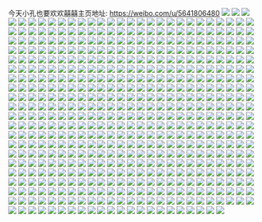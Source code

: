 今天小孔也要欢欢囍囍主页地址: https://weibo.com/u/5641806480 
![](https://wx4.sinaimg.cn/mw2000/0069OrAIly1h8wp1lqv1mj32bc334e84.jpg) 
![](https://wx4.sinaimg.cn/mw2000/0069OrAIly1h8vln6s8jij32c02c0txi.jpg) 
![](https://wx4.sinaimg.cn/mw2000/0069OrAIly1h83u3mx4rjj31ey1w0npd.jpg) 
![](https://wx4.sinaimg.cn/mw2000/0069OrAIly1h7vqialoaij32c0340b2a.jpg) 
![](https://wx4.sinaimg.cn/mw2000/0069OrAIly1h7mk11ruivj30ku0rsadb.jpg) 
![](https://wx4.sinaimg.cn/mw2000/0069OrAIly1h7mk17jt42j30ku0rsq6x.jpg) 
![](https://wx4.sinaimg.cn/mw2000/0069OrAIly1h4jjh92tmgj319c1w0hcg.jpg) 
![](https://wx4.sinaimg.cn/mw2000/0069OrAIly1h4jjhb053cj30zk0k0gvf.jpg) 
![](https://wx4.sinaimg.cn/mw2000/0069OrAIly1h4jjh9o9dfj30zk0k0ne9.jpg) 
![](https://wx4.sinaimg.cn/mw2000/0069OrAIly1h4jjhabpl5j30k00qoqe2.jpg) 
![](https://wx4.sinaimg.cn/mw2000/0069OrAIly1h4jjhbb7hgj30k00zk44x.jpg) 
![](https://wx4.sinaimg.cn/mw2000/0069OrAIly1h4jjhamcb4j30zk0k07bg.jpg) 
![](https://wx4.sinaimg.cn/mw2000/0069OrAIly1h4jjhbrcf4j30zk0k0amp.jpg) 
![](https://wx4.sinaimg.cn/mw2000/0069OrAIly1h4jjhbyvo4j30u0140dm0.jpg) 
![](https://wx4.sinaimg.cn/mw2000/0069OrAIly1h4jjhc6dzmj30u014044t.jpg) 
![](https://wx4.sinaimg.cn/mw2000/0069OrAIly1h4jjhcfsdvj30u01407d0.jpg) 
![](https://wx4.sinaimg.cn/mw2000/0069OrAIly1h4jjhcxfh8j30u0140n1a.jpg) 
![](https://wx4.sinaimg.cn/mw2000/0069OrAIly1h4jjhdaqewj30u0140ann.jpg) 
![](https://wx4.sinaimg.cn/mw2000/0069OrAIly1h4j8vzusxdj31eg1oqhdt.jpg) 
![](https://wx4.sinaimg.cn/mw2000/0069OrAIly1h4j8w1fqiaj31w01f1npe.jpg) 
![](https://wx4.sinaimg.cn/mw2000/0069OrAIly1h4j8w2vvm8j31w01f11ky.jpg) 
![](https://wx4.sinaimg.cn/mw2000/0069OrAIly1h4j8w4ja7pj31f01w04qq.jpg) 
![](https://wx4.sinaimg.cn/mw2000/0069OrAIly1h4j8w733jnj31o0280qv5.jpg) 
![](https://wx4.sinaimg.cn/mw2000/0069OrAIly1h4j8w5czc7j31w01f0qv5.jpg) 
![](https://wx4.sinaimg.cn/mw2000/0069OrAIly1h4j8wcotihj31e01ibe81.jpg) 
![](https://wx4.sinaimg.cn/mw2000/0069OrAIly1h4j8wbiw44j31e81w0u0x.jpg) 
![](https://wx4.sinaimg.cn/mw2000/0069OrAIly1h4j8we2m4tj31f01w01ky.jpg) 
![](https://wx4.sinaimg.cn/mw2000/0069OrAIly1h3wgougsvcj33402c0npd.jpg) 
![](https://wx4.sinaimg.cn/mw2000/0069OrAIly1h3wgosovb4j30i30e33zy.jpg) 
![](https://wx4.sinaimg.cn/mw2000/0069OrAIly1h3joz99f4uj30u0140tlw.jpg) 
![](https://wx4.sinaimg.cn/mw2000/0069OrAIly1h2g4xvdr0ej30ku1124in.jpg) 
![](https://wx4.sinaimg.cn/mw2000/0069OrAIly1h2g4xwmmrvj31f01vyhdt.jpg) 
![](https://wx4.sinaimg.cn/mw2000/0069OrAIly1h2g4xr4u77j31f01w0x6p.jpg) 
![](https://wx4.sinaimg.cn/mw2000/0069OrAIly1h2g4xq8de8j31w01f0e81.jpg) 
![](https://wx4.sinaimg.cn/mw2000/0069OrAIly1h2g4xvwahkj31f01vy4qp.jpg) 
![](https://wx4.sinaimg.cn/mw2000/0069OrAIly1h2g4xrsi74j31ew1w0hdt.jpg) 
![](https://wx4.sinaimg.cn/mw2000/0069OrAIly1h2g4xt6disj31ey1w01ky.jpg) 
![](https://wx4.sinaimg.cn/mw2000/0069OrAIly1h2g4xsgfw9j31o02807wh.jpg) 
![](https://wx4.sinaimg.cn/mw2000/0069OrAIly1h26ye2j2l9j32c02c0hdt.jpg) 
![](https://wx4.sinaimg.cn/mw2000/0069OrAIly1h1snmxeli4j31w01j27se.jpg) 
![](https://wx4.sinaimg.cn/mw2000/0069OrAIly1h1snmy50mmj31i81w0nbs.jpg) 
![](https://wx4.sinaimg.cn/mw2000/0069OrAIly1h1snmwn3ojj31i81w04il.jpg) 
![](https://wx4.sinaimg.cn/mw2000/0069OrAIly1h1snn0vdzyj32c0340kjm.jpg) 
![](https://wx4.sinaimg.cn/mw2000/0069OrAIly1h1snn22hbij32c02c07wi.jpg) 
![](https://wx4.sinaimg.cn/mw2000/0069OrAIly1h13nk3i9cpj30ku05n750.jpg) 
![](https://wx4.sinaimg.cn/mw2000/0069OrAIly1h0eg06wbi4j30ku0kptbg.jpg) 
![](https://wx4.sinaimg.cn/mw2000/0069OrAIly1h0eg07ihvzj31ak1itar6.jpg) 
![](https://wx4.sinaimg.cn/mw2000/0069OrAIly1h056blw2iej32c02c01kx.jpg) 
![](https://wx4.sinaimg.cn/mw2000/0069OrAIly1gzdaxst0xxj32o03k01l0.jpg) 
![](https://wx4.sinaimg.cn/mw2000/0069OrAIly1gz9nuwgl25j30u00u045k.jpg) 
![](https://wx4.sinaimg.cn/mw2000/0069OrAIly1gz9nw9gpx0j30u00u0gst.jpg) 
![](https://wx4.sinaimg.cn/mw2000/0069OrAIly1gz9nur2w06j32c02c0e81.jpg) 
![](https://wx4.sinaimg.cn/mw2000/0069OrAIly1gz0jp0fxz7j32c02c0npd.jpg) 
![](https://wx4.sinaimg.cn/mw2000/0069OrAIly1gz0jow9y51j32c02c0qv6.jpg) 
![](https://wx4.sinaimg.cn/mw2000/0069OrAIly1gz0joxc7b1j32c02c0x4h.jpg) 
![](https://wx4.sinaimg.cn/mw2000/0069OrAIly1gz0jottd0cj30lc0sgagz.jpg) 
![](https://wx4.sinaimg.cn/mw2000/0069OrAIly1gz0jp1sdkrj32c02c0e81.jpg) 
![](https://wx4.sinaimg.cn/mw2000/0069OrAIly1gz0jp3g2rqj32c02c0kjl.jpg) 
![](https://wx4.sinaimg.cn/mw2000/0069OrAIly1gz0jp5547pj32c02c0e81.jpg) 
![](https://wx4.sinaimg.cn/mw2000/0069OrAIly1gz0jp723xoj32c02c0e82.jpg) 
![](https://wx4.sinaimg.cn/mw2000/0069OrAIly1gz0jot1pwdj32c02c0x6q.jpg) 
![](https://wx4.sinaimg.cn/mw2000/0069OrAIly1gz0jp9ng8xj30lc0sgn3u.jpg) 
![](https://wx4.sinaimg.cn/mw2000/0069OrAIly1gz0jparn0ej30rs0kudlv.jpg) 
![](https://wx4.sinaimg.cn/mw2000/0069OrAIly1gz0joucrqxj30ku0rs7dl.jpg) 
![](https://wx4.sinaimg.cn/mw2000/0069OrAIly1gwzwnnu0gsj32bc334b2c.jpg) 
![](https://wx4.sinaimg.cn/mw2000/0069OrAIly1gwzwocsn7gj32bc334b2c.jpg) 
![](https://wx4.sinaimg.cn/mw2000/0069OrAIly1gwzwoib671j32bc334e84.jpg) 
![](https://wx4.sinaimg.cn/mw2000/0069OrAIly1gw67m3mrg1j32c02c04qq.jpg) 
![](https://wx4.sinaimg.cn/mw2000/0069OrAIly1gw67lx5o5sj32c02c01ky.jpg) 
![](https://wx4.sinaimg.cn/mw2000/0069OrAIly1gw67lzbj5fj32c02c0qv5.jpg) 
![](https://wx4.sinaimg.cn/mw2000/0069OrAIly1gw67m86f2cj32c02c0e82.jpg) 
![](https://wx4.sinaimg.cn/mw2000/0069OrAIly1gw67m1occnj32c02c0x6q.jpg) 
![](https://wx4.sinaimg.cn/mw2000/0069OrAIly1gw67m5fqlhj32c02c0x6p.jpg) 
![](https://wx4.sinaimg.cn/mw2000/0069OrAIly1gw67m9n9bhj32c02c07wh.jpg) 
![](https://wx4.sinaimg.cn/mw2000/0069OrAIly1gw67mbuufyj32c02c0e82.jpg) 
![](https://wx4.sinaimg.cn/mw2000/0069OrAIly1gw67mdlrtvj32c02c04qq.jpg) 
![](https://wx4.sinaimg.cn/mw2000/0069OrAIly1gtuekwd0uyj32c02c04qp.jpg) 
![](https://wx4.sinaimg.cn/mw2000/0069OrAIly1gtuekytpntj32c02c0b29.jpg) 
![](https://wx4.sinaimg.cn/mw2000/0069OrAIly1gtuekxpdf7j32c02c0b29.jpg) 
![](https://wx4.sinaimg.cn/mw2000/0069OrAIly1gtuel0xuyjj32c02c0b29.jpg) 
![](https://wx4.sinaimg.cn/mw2000/0069OrAIly1gtuekv40scj32c02c0x6p.jpg) 
![](https://wx4.sinaimg.cn/mw2000/0069OrAIly1gtuel2aqxxj32c02c01ky.jpg) 
![](https://wx4.sinaimg.cn/mw2000/0069OrAIly1gsq3nymch4j32bc334hdv.jpg) 
![](https://wx4.sinaimg.cn/mw2000/0069OrAIly1gsq3nztd39j32c0340qv6.jpg) 
![](https://wx4.sinaimg.cn/mw2000/0069OrAIly1gsq3o18lxyj32bc334x6r.jpg) 
![](https://wx4.sinaimg.cn/mw2000/0069OrAIly1gsq3nwn8dej32c02c0b2a.jpg) 
![](https://wx4.sinaimg.cn/mw2000/0069OrAIly1gsq3o5wum8j31400u0di4.jpg) 
![](https://wx4.sinaimg.cn/mw2000/0069OrAIly1gsq3o432jqj31ha13z4j1.jpg) 
![](https://wx4.sinaimg.cn/mw2000/0069OrAIly1gsq3o1vfl3j31c01s04qp.jpg) 
![](https://wx4.sinaimg.cn/mw2000/0069OrAIly1gsq3o27kiwj30xc0xc7lp.jpg) 
![](https://wx4.sinaimg.cn/mw2000/0069OrAIly1gsq3o5j4qwj32bc334e83.jpg) 
![](https://wx4.sinaimg.cn/mw2000/0069OrAIly1gsos9unjmqj32ba3404qq.jpg) 
![](https://wx4.sinaimg.cn/mw2000/0069OrAIly1gsg7gf926fj32c02c0qa5.jpg) 
![](https://wx4.sinaimg.cn/mw2000/0069OrAIly1gsg7ge38puj32c02c0qfx.jpg) 
![](https://wx4.sinaimg.cn/mw2000/0069OrAIly1gs0jykbtxhj32c0340kjm.jpg) 
![](https://wx4.sinaimg.cn/mw2000/0069OrAIly1gs0jym4rnzj33402c0npd.jpg) 
![](https://wx4.sinaimg.cn/mw2000/0069OrAIly1gs0jyhsuxzj32c02c04qp.jpg) 
![](https://wx4.sinaimg.cn/mw2000/0069OrAIly1gs0jyo9kdij33402c01fw.jpg) 
![](https://wx4.sinaimg.cn/mw2000/0069OrAIly1gra49314ooj32402411l1.jpg) 
![](https://wx4.sinaimg.cn/mw2000/0069OrAIly1gra4963y2cj32c0340npl.jpg) 
![](https://wx4.sinaimg.cn/mw2000/0069OrAIly1gra490uqxhj322o2tce89.jpg) 
![](https://wx4.sinaimg.cn/mw2000/0069OrAIly1gra497aojuj30ku112h74.jpg) 
![](https://wx4.sinaimg.cn/mw2000/0069OrAIly1gra498z68vj32c02c0kjp.jpg) 
![](https://wx4.sinaimg.cn/mw2000/0069OrAIly1gra49bbhjjj32c02c0hdw.jpg) 
![](https://wx4.sinaimg.cn/mw2000/0069OrAIly1gqmxncbo6xj31yz2tcx6p.jpg) 
![](https://wx4.sinaimg.cn/mw2000/0069OrAIly1gqmxndqhp7j322g2tc7wi.jpg) 
![](https://wx4.sinaimg.cn/mw2000/0069OrAIly1gqmxn5nj7aj32b23407wk.jpg) 
![](https://wx4.sinaimg.cn/mw2000/0069OrAIly1gqmxn0pwccj32813347wi.jpg) 
![](https://wx4.sinaimg.cn/mw2000/0069OrAIly1gqmxnabyhgj31hc0u0e32.jpg) 
![](https://wx4.sinaimg.cn/mw2000/0069OrAIly1gqmxn2ic3mj32ai3401l0.jpg) 
![](https://wx4.sinaimg.cn/mw2000/0069OrAIly1gqmxn9a13wj32c03401l2.jpg) 
![](https://wx4.sinaimg.cn/mw2000/0069OrAIly1gqmxnamlocj30ku0rstdg.jpg) 
![](https://wx4.sinaimg.cn/mw2000/0069OrAIly1gqmxne9911j30ku0rsahz.jpg) 
![](https://wx4.sinaimg.cn/mw2000/0069OrAIly1gqmxmyrp5ej32c02c07wi.jpg) 
![](https://wx4.sinaimg.cn/mw2000/0069OrAIly1gqmxnemtlkj32c02c04fb.jpg) 
![](https://wx4.sinaimg.cn/mw2000/0069OrAIly1gqmxnfzvsnj32c02c04qp.jpg) 
![](https://wx4.sinaimg.cn/mw2000/0069OrAIly1gqmxni26bej33402c07wh.jpg) 
![](https://wx4.sinaimg.cn/mw2000/0069OrAIly1gqmxnkzxxaj32c02c07wh.jpg) 
![](https://wx4.sinaimg.cn/mw2000/0069OrAIly1gqmxno5uxlj32c02c0e83.jpg) 
![](https://wx4.sinaimg.cn/mw2000/0069OrAIly1gqmxnq3bv6j32c0340kjn.jpg) 
![](https://wx4.sinaimg.cn/mw2000/0069OrAIly1gqmxnsrmrwj32c03401l4.jpg) 
![](https://wx4.sinaimg.cn/mw2000/0069OrAIly1gqmxnugfofj32c02c07wj.jpg) 
![](https://wx4.sinaimg.cn/mw2000/0069OrAIly1gpp556ujymj30u0140tdk.jpg) 
![](https://wx4.sinaimg.cn/mw2000/0069OrAIly1gpp556i2xaj30u01400w7.jpg) 
![](https://wx4.sinaimg.cn/mw2000/0069OrAIly1gp8voc6crkj30k00ixq67.jpg) 
![](https://wx4.sinaimg.cn/mw2000/0069OrAIly1goqqs0abu0j32c02c07ws.jpg) 
![](https://wx4.sinaimg.cn/mw2000/0069OrAIly1goqqsi5t2dj32c02c0he4.jpg) 
![](https://wx4.sinaimg.cn/mw2000/0069OrAIly1goqqsw633dj32c02c0b2k.jpg) 
![](https://wx4.sinaimg.cn/mw2000/0069OrAIly1go2ynsn8awj30u0140aex.jpg) 
![](https://wx4.sinaimg.cn/mw2000/0069OrAIly1go2ynted6dj30u00u0ju7.jpg) 
![](https://wx4.sinaimg.cn/mw2000/0069OrAIly1go2ynuavjij30u00u0q6b.jpg) 
![](https://wx4.sinaimg.cn/mw2000/0069OrAIly1gnkf6q792mj32c0340kjn.jpg) 
![](https://wx4.sinaimg.cn/mw2000/0069OrAIly1gnkf6sl4tsj32c0340kjn.jpg) 
![](https://wx4.sinaimg.cn/mw2000/0069OrAIly1gnkf73ma89j32c0340npf.jpg) 
![](https://wx4.sinaimg.cn/mw2000/0069OrAIly1gnkf6u6pfoj32c0340hdu.jpg) 
![](https://wx4.sinaimg.cn/mw2000/0069OrAIly1gnkf6vmscbj33342bc1ky.jpg) 
![](https://wx4.sinaimg.cn/mw2000/0069OrAIly1gnkf6x88tcj32c0340e82.jpg) 
![](https://wx4.sinaimg.cn/mw2000/0069OrAIly1gnkf6yxuo4j32482tqe81.jpg) 
![](https://wx4.sinaimg.cn/mw2000/0069OrAIly1gnkf70x65dj32c0340u0x.jpg) 
![](https://wx4.sinaimg.cn/mw2000/0069OrAIly1gnkf6zqo3uj31mc25w1do.jpg) 
![](https://wx4.sinaimg.cn/mw2000/0069OrAIly1gnfdei0ukuj30hz0a4756.jpg) 
![](https://wx4.sinaimg.cn/mw2000/0069OrAIly1gn9kna2tvrj32c0340he2.jpg) 
![](https://wx4.sinaimg.cn/mw2000/0069OrAIly1gn9kn6l8xij32c0340he2.jpg) 
![](https://wx4.sinaimg.cn/mw2000/0069OrAIly1gn9knef52wj32c02c0x71.jpg) 
![](https://wx4.sinaimg.cn/mw2000/0069OrAIly1gmhrlo4gckj32c02c0q88.jpg) 
![](https://wx4.sinaimg.cn/mw2000/0069OrAIly1gllghelxh7j30ku0gr791.jpg) 
![](https://wx4.sinaimg.cn/mw2000/0069OrAIly1gl6day2ptaj30kr061jss.jpg) 
![](https://wx4.sinaimg.cn/mw2000/0069OrAIly1gl0juka2m5j32c02c0u0x.jpg) 
![](https://wx4.sinaimg.cn/mw2000/0069OrAIly1gl0jun69j2j32c02c04qq.jpg) 
![](https://wx4.sinaimg.cn/mw2000/0069OrAIly1gl0jura9ttj32c03401l0.jpg) 
![](https://wx4.sinaimg.cn/mw2000/0069OrAIly1gl0juwy5l6j32c02c04qq.jpg) 
![](https://wx4.sinaimg.cn/mw2000/0069OrAIly1gl0juu5862j32c02c0hdu.jpg) 
![](https://wx4.sinaimg.cn/mw2000/0069OrAIly1gl0juyslk2j32482tqhdt.jpg) 
![](https://wx4.sinaimg.cn/mw2000/0069OrAIly1gl0jv06rosj32c02c04nh.jpg) 
![](https://wx4.sinaimg.cn/mw2000/0069OrAIly1gl0jv2ovl9j33402c0e81.jpg) 
![](https://wx4.sinaimg.cn/mw2000/0069OrAIly1gl0jv68xeyj33402c0kjl.jpg) 
![](https://wx4.sinaimg.cn/mw2000/0069OrAIly1gkq6t9i9yaj32ak23u4qp.jpg) 
![](https://wx4.sinaimg.cn/mw2000/0069OrAIly1gkq6tald5zj33402c0gzk.jpg) 
![](https://wx4.sinaimg.cn/mw2000/0069OrAIly1gkq6t8nefjj32tq248hdt.jpg) 
![](https://wx4.sinaimg.cn/mw2000/0069OrAIly1gkq6tcc19cj33402c07fr.jpg) 
![](https://wx4.sinaimg.cn/mw2000/0069OrAIly1gkq6tdj7yyj33402c0k6d.jpg) 
![](https://wx4.sinaimg.cn/mw2000/0069OrAIly1gkq6tezce3j33402c0h0f.jpg) 
![](https://wx4.sinaimg.cn/mw2000/0069OrAIly1gkp0hnirb8j32c02c01kx.jpg) 
![](https://wx4.sinaimg.cn/mw2000/0069OrAIly1gk889919e8j32c0340nnv.jpg) 
![](https://wx4.sinaimg.cn/mw2000/0069OrAIly1gk889831waj30ku112dpd.jpg) 
![](https://wx4.sinaimg.cn/mw2000/0069OrAIly1gk889aa5l1j32c02c0u0x.jpg) 
![](https://wx4.sinaimg.cn/mw2000/0069OrAIly1gk889ceovvj32c0340u0y.jpg) 
![](https://wx4.sinaimg.cn/mw2000/0069OrAIly1gk889dah1rj32c0340kjl.jpg) 
![](https://wx4.sinaimg.cn/mw2000/0069OrAIly1gk889ejd06j33402c0b2b.jpg) 
![](https://wx4.sinaimg.cn/mw2000/0069OrAIly1gk889hav10j33402c0b2b.jpg) 
![](https://wx4.sinaimg.cn/mw2000/0069OrAIly1gk889kgxiyj33402c0qv6.jpg) 
![](https://wx4.sinaimg.cn/mw2000/0069OrAIly1gk889mwipij32c0340b2c.jpg) 
![](https://wx4.sinaimg.cn/mw2000/0069OrAIly1gjmox0nyqyj32c03401ky.jpg) 
![](https://wx4.sinaimg.cn/mw2000/0069OrAIly1gjmox28nv9j33402c07wi.jpg) 
![](https://wx4.sinaimg.cn/mw2000/0069OrAIly1gjmox3n0gtj32c03404qq.jpg) 
![](https://wx4.sinaimg.cn/mw2000/0069OrAIly1gji4464tcsj30u00u0hdt.jpg) 
![](https://wx4.sinaimg.cn/mw2000/0069OrAIly1gj3xzqgba7j32c02c0kjl.jpg) 
![](https://wx4.sinaimg.cn/mw2000/0069OrAIly1giwefz3qftj31400u0gsu.jpg) 
![](https://wx4.sinaimg.cn/mw2000/0069OrAIly1gidwr4j6hdj30u0140n4a.jpg) 
![](https://wx4.sinaimg.cn/mw2000/0069OrAIly1gidwr474t9j30u0140jyc.jpg) 
![](https://wx4.sinaimg.cn/mw2000/0069OrAIly1gidwlyrbcfj30u0140aig.jpg) 
![](https://wx4.sinaimg.cn/mw2000/0069OrAIly1gidwr4t4erj31400u0tg9.jpg) 
![](https://wx4.sinaimg.cn/mw2000/0069OrAIly1gib4qb5qclj30u0140qbn.jpg) 
![](https://wx4.sinaimg.cn/mw2000/0069OrAIly1gib4qbkcacj30u0140dot.jpg) 
![](https://wx4.sinaimg.cn/mw2000/0069OrAIly1gib4qargxkj30u0140tir.jpg) 
![](https://wx4.sinaimg.cn/mw2000/0069OrAIly1ghwgchjybdj30ku0kujwi.jpg) 
![](https://wx4.sinaimg.cn/mw2000/0069OrAIly1ghjtcv3wmnj30ku0kuk77.jpg) 
![](https://wx4.sinaimg.cn/mw2000/0069OrAIly1ghjtcuizy8j32c02c07wi.jpg) 
![](https://wx4.sinaimg.cn/mw2000/0069OrAIly1ghjtcvbcnzj30ku0kuqa7.jpg) 
![](https://wx4.sinaimg.cn/mw2000/0069OrAIly1ghjtcvia7gj30ku0ku0z0.jpg) 
![](https://wx4.sinaimg.cn/mw2000/0069OrAIly1ghjtd0u3skj32c03401kx.jpg) 
![](https://wx4.sinaimg.cn/mw2000/0069OrAIly1ghjtcxgdgxj31kw1kw7wi.jpg) 
![](https://wx4.sinaimg.cn/mw2000/0069OrAIly1ghjtcy890ij30ku0kuq9y.jpg) 
![](https://wx4.sinaimg.cn/mw2000/0069OrAIly1ghjtczh0b0j30ku0kudl5.jpg) 
![](https://wx4.sinaimg.cn/mw2000/0069OrAIly1ghjtcywp57j32c02c0b2a.jpg) 
![](https://wx4.sinaimg.cn/mw2000/0069OrAIly1ghf6224veqj30ku0j1mz4.jpg) 
![](https://wx4.sinaimg.cn/mw2000/0069OrAIly1ggvksx7ryuj32c02c07wh.jpg) 
![](https://wx4.sinaimg.cn/mw2000/0069OrAIly1ggvkswaf7ij32c02c0npd.jpg) 
![](https://wx4.sinaimg.cn/mw2000/0069OrAIly1ggvksza1k9j32c02c0x6p.jpg) 
![](https://wx4.sinaimg.cn/mw2000/0069OrAIly1ggbv6ew335j32m72c0e81.jpg) 
![](https://wx4.sinaimg.cn/mw2000/0069OrAIly1ggbv6frxumj32c01ci15l.jpg) 
![](https://wx4.sinaimg.cn/mw2000/0069OrAIly1ggal5rt4fzj30u00u0q50.jpg) 
![](https://wx4.sinaimg.cn/mw2000/0069OrAIly1ggal5sup8bj30u00u0dk4.jpg) 
![](https://wx4.sinaimg.cn/mw2000/0069OrAIly1ggal5sc6rfj30u00u0jum.jpg) 
![](https://wx4.sinaimg.cn/mw2000/0069OrAIly1ggal5w1bh5j32c02c0h1b.jpg) 
![](https://wx4.sinaimg.cn/mw2000/0069OrAIly1ggal5y9kvmj32c02c0q77.jpg) 
![](https://wx4.sinaimg.cn/mw2000/0069OrAIly1ggal5tjtozj32c02c0ahr.jpg) 
![](https://wx4.sinaimg.cn/mw2000/0069OrAIly1gg821tee6kj32c02c0ne1.jpg) 
![](https://wx4.sinaimg.cn/mw2000/0069OrAIly1gg821nupaej32c02c04qp.jpg) 
![](https://wx4.sinaimg.cn/mw2000/0069OrAIly1gg821uchsoj32c02c0q6h.jpg) 
![](https://wx4.sinaimg.cn/mw2000/0069OrAIly1gg6g8g9kjoj31gi1i8h2v.jpg) 
![](https://wx4.sinaimg.cn/mw2000/0069OrAIly1gg6g8h3zunj30ku1f4an6.jpg) 
![](https://wx4.sinaimg.cn/mw2000/0069OrAIly1gg6g8hyxcwj31gy1j2dvh.jpg) 
![](https://wx4.sinaimg.cn/mw2000/0069OrAIly1gg6g8ings9j31gk13qk2t.jpg) 
![](https://wx4.sinaimg.cn/mw2000/0069OrAIly1gg6g8jl1gkj31g41rgh6e.jpg) 
![](https://wx4.sinaimg.cn/mw2000/0069OrAIly1gg6g8k821qj30ku1bz7im.jpg) 
![](https://wx4.sinaimg.cn/mw2000/0069OrAIly1gg6g8fikrdj30ku19tqed.jpg) 
![](https://wx4.sinaimg.cn/mw2000/0069OrAIly1gg6g8kp6hij30ku18j48x.jpg) 
![](https://wx4.sinaimg.cn/mw2000/0069OrAIly1gg6g8lbcisj30ku1qbndw.jpg) 
![](https://wx4.sinaimg.cn/mw2000/0069OrAIly1gg6g8mdagxj31gt1mbb0t.jpg) 
![](https://wx4.sinaimg.cn/mw2000/0069OrAIly1gg6g8my30dj30ku1eawpb.jpg) 
![](https://wx4.sinaimg.cn/mw2000/0069OrAIly1gg6g8nuanbj30ku37mqrj.jpg) 
![](https://wx4.sinaimg.cn/mw2000/0069OrAIly1gg6g8oby5zj31fy17odnn.jpg) 
![](https://wx4.sinaimg.cn/mw2000/0069OrAIly1gg6g8ost3uj30ku1y3dog.jpg) 
![](https://wx4.sinaimg.cn/mw2000/0069OrAIly1gg6g8q46acj30ku3vre81.jpg) 
![](https://wx4.sinaimg.cn/mw2000/0069OrAIly1gg4smouvi4j32c02c079j.jpg) 
![](https://wx4.sinaimg.cn/mw2000/0069OrAIly1gg4snaegunj32c02c01k6.jpg) 
![](https://wx4.sinaimg.cn/mw2000/0069OrAIly1gg4smo2e93j32c0340axa.jpg) 
![](https://wx4.sinaimg.cn/mw2000/0069OrAIly1gg4sncgao3j32c03404qp.jpg) 
![](https://wx4.sinaimg.cn/mw2000/0069OrAIly1geeccupv1bj32c02c0kjm.jpg) 
![](https://wx4.sinaimg.cn/mw2000/0069OrAIly1geecjkg36gj32c02c07wk.jpg) 
![](https://wx4.sinaimg.cn/mw2000/0069OrAIly1geedu4gsc9j32c02c0kjp.jpg) 
![](https://wx4.sinaimg.cn/mw2000/0069OrAIly1geedu6b9gxj32c02c07wi.jpg) 
![](https://wx4.sinaimg.cn/mw2000/0069OrAIly1geeduauy2uj32c02c01kz.jpg) 
![](https://wx4.sinaimg.cn/mw2000/0069OrAIly1geeduezsosj32c02c01ky.jpg) 
![](https://wx4.sinaimg.cn/mw2000/0069OrAIly1geeduikggij32c02c0b29.jpg) 
![](https://wx4.sinaimg.cn/mw2000/0069OrAIly1geedum540wj32c02c0u0x.jpg) 
![](https://wx4.sinaimg.cn/mw2000/0069OrAIly1geeduqoopxj32c02c0hdu.jpg) 
![](https://wx4.sinaimg.cn/mw2000/0069OrAIly1geeduuqorqj32c02c0hdt.jpg) 
![](https://wx4.sinaimg.cn/mw2000/0069OrAIly1geecjdr7pij32c02c0kjm.jpg) 
![](https://wx4.sinaimg.cn/mw2000/0069OrAIly1geedv0ju15j32c02c0e81.jpg) 
![](https://wx4.sinaimg.cn/mw2000/0069OrAIly1geedv3005uj32c02c0b29.jpg) 
![](https://wx4.sinaimg.cn/mw2000/0069OrAIly1geedtyp4ybj32c02c0b2c.jpg) 
![](https://wx4.sinaimg.cn/mw2000/0069OrAIly1geedv4kdaaj32c02c0ayn.jpg) 
![](https://wx4.sinaimg.cn/mw2000/0069OrAIly1geedyhisjej32c01iwnpd.jpg) 
![](https://wx4.sinaimg.cn/mw2000/0069OrAIly1geedv8sxrtj32o02o0u0y.jpg) 
![](https://wx4.sinaimg.cn/mw2000/0069OrAIly1geedv9olotj30ku0g1n6d.jpg) 
![](https://wx4.sinaimg.cn/mw2000/0069OrAIly1gcmyuf4nyij32c02c0hdt.jpg) 
![](https://wx4.sinaimg.cn/mw2000/0069OrAIly1gcmyucyti3j30ku0gw0um.jpg) 
![](https://wx4.sinaimg.cn/mw2000/0069OrAIly1gcmyui0hzpj32c02c0kjl.jpg) 
![](https://wx4.sinaimg.cn/mw2000/0069OrAIly1gcmyulei0wj32c02c07wh.jpg) 
![](https://wx4.sinaimg.cn/mw2000/0069OrAIly1gcmyuc2pifj32c02c07wh.jpg) 
![](https://wx4.sinaimg.cn/mw2000/0069OrAIly1gcmyummqgaj31hc0u0dxc.jpg) 
![](https://wx4.sinaimg.cn/mw2000/0069OrAIly1gbynssiqiij30ku0kutfi.jpg) 
![](https://wx4.sinaimg.cn/mw2000/0069OrAIly1gbynstfyclj30ku0kugrh.jpg) 
![](https://wx4.sinaimg.cn/mw2000/0069OrAIly1gbynsuisi3j30ku0kuwkv.jpg) 
![](https://wx4.sinaimg.cn/mw2000/0069OrAIly1gbynsvda5tj30ku0kuwjq.jpg) 
![](https://wx4.sinaimg.cn/mw2000/0069OrAIly1gbynsrgdlrj30ku0j80uz.jpg) 
![](https://wx4.sinaimg.cn/mw2000/0069OrAIly1gbynswtbt8j30ku0kugqz.jpg) 
![](https://wx4.sinaimg.cn/mw2000/0069OrAIly1gbynt46af1j31o01o0hdt.jpg) 
![](https://wx4.sinaimg.cn/mw2000/0069OrAIly1gbynsyn1fnj30ku0kun3s.jpg) 
![](https://wx4.sinaimg.cn/mw2000/0069OrAIly1gbynt5n2tkj30st0st0w6.jpg) 
![](https://wx4.sinaimg.cn/mw2000/0069OrAIly1gbrp206qpkj30qo0qo77t.jpg) 
![](https://wx4.sinaimg.cn/mw2000/0069OrAIly1gbrp27pm2lj31400u0n4o.jpg) 
![](https://wx4.sinaimg.cn/mw2000/0069OrAIly1gbrp213yvqj30qo0qoq61.jpg) 
![](https://wx4.sinaimg.cn/mw2000/0069OrAIly1gbrp21qyv8j30e80f040a.jpg) 
![](https://wx4.sinaimg.cn/mw2000/0069OrAIly1gbigyc3c49j30u00u0juq.jpg) 
![](https://wx4.sinaimg.cn/mw2000/0069OrAIly1gbigvrxor0j30ku0kun03.jpg) 
![](https://wx4.sinaimg.cn/mw2000/0069OrAIly1gbigujpcpqj30u00u0q8x.jpg) 
![](https://wx4.sinaimg.cn/mw2000/0069OrAIly1gbigukmifuj30u01407cv.jpg) 
![](https://wx4.sinaimg.cn/mw2000/0069OrAIly1gbigul789uj30u00u0djv.jpg) 
![](https://wx4.sinaimg.cn/mw2000/0069OrAIly1gbigvsbf52j30ku0kuacy.jpg) 
![](https://wx4.sinaimg.cn/mw2000/0069OrAIly1ga4rix51w4j31400u0jvk.jpg) 
![](https://wx4.sinaimg.cn/mw2000/0069OrAIly1ga4riwrw60j30u00u0acx.jpg) 
![](https://wx4.sinaimg.cn/mw2000/0069OrAIly1ga4rixgx2aj31400u0n2f.jpg) 
![](https://wx4.sinaimg.cn/mw2000/0069OrAIly1ga4rixqa1xj30u0140tm4.jpg) 
![](https://wx4.sinaimg.cn/mw2000/0069OrAIly1g9agivkv9cj31400u0gsg.jpg) 
![](https://wx4.sinaimg.cn/mw2000/0069OrAIly1g9agj9t170j31400u077s.jpg) 
![](https://wx4.sinaimg.cn/mw2000/0069OrAIly1g9agiwccyuj30u00u045q.jpg) 
![](https://wx4.sinaimg.cn/mw2000/0069OrAIly1g9agkv1iacj30u00u0tbm.jpg) 
![](https://wx4.sinaimg.cn/mw2000/0069OrAIly1g8tdgl0inrj30ku0kugpp.jpg) 
![](https://wx4.sinaimg.cn/mw2000/0069OrAIly1g8tdglc5pij30u00u0jzn.jpg) 
![](https://wx4.sinaimg.cn/mw2000/0069OrAIly1g8tdglm8ecj30ku0kudkl.jpg) 
![](https://wx4.sinaimg.cn/mw2000/0069OrAIly1g8tdglxvo9j30ku0kugql.jpg) 
![](https://wx4.sinaimg.cn/mw2000/0069OrAIly1g8tdgkqxkkj30ku0kuad2.jpg) 
![](https://wx4.sinaimg.cn/mw2000/0069OrAIly1g8tdgm4sxtj30ku0kugob.jpg) 
![](https://wx4.sinaimg.cn/mw2000/0069OrAIly1g8tdgmeesuj30ku0kuq80.jpg) 
![](https://wx4.sinaimg.cn/mw2000/0069OrAIly1g8tdgmnxgnj30ku0ku0w2.jpg) 
![](https://wx4.sinaimg.cn/mw2000/0069OrAIly1g8tdgmwonhj30j80ezjt2.jpg) 
![](https://wx4.sinaimg.cn/mw2000/0069OrAIly1g8s7cmfpn3j31400u0dgq.jpg) 
![](https://wx4.sinaimg.cn/mw2000/0069OrAIly1g8htf619hnj31400u0tb8.jpg) 
![](https://wx4.sinaimg.cn/mw2000/0069OrAIly1g8htf7zbkbj30sv0va78a.jpg) 
![](https://wx4.sinaimg.cn/mw2000/0069OrAIly1g8htf6j05bj30q50tp0wg.jpg) 
![](https://wx4.sinaimg.cn/mw2000/0069OrAIly1g8htf6vji8j30u00u0k0c.jpg) 
![](https://wx4.sinaimg.cn/mw2000/0069OrAIly1g8htf5mxzdj30u00u0djj.jpg) 
![](https://wx4.sinaimg.cn/mw2000/0069OrAIly1g8htf7qm4vj30ku0ku419.jpg) 
![](https://wx4.sinaimg.cn/mw2000/0069OrAIly1g8htf788fvj30u00u0mzi.jpg) 
![](https://wx4.sinaimg.cn/mw2000/0069OrAIly1g8htf7hacqj30u00u00zt.jpg) 
![](https://wx4.sinaimg.cn/mw2000/0069OrAIly1g8hthcqcyfj30wc0u0jxj.jpg) 
![](https://wx4.sinaimg.cn/mw2000/0069OrAIly1g851u12l82j30p70jywl1.jpg) 
![](https://wx4.sinaimg.cn/mw2000/0069OrAIly1g851u1b4sdj30dw0dwt9g.jpg) 
![](https://wx4.sinaimg.cn/mw2000/0069OrAIly1g851u0nttuj30zk0k0n3e.jpg) 
![](https://wx4.sinaimg.cn/mw2000/0069OrAIly1g7k6h3n1fej30u01hctkw.jpg) 
![](https://wx4.sinaimg.cn/mw2000/0069OrAIly1g7k6i5ht7qj30kp0qxtbt.jpg) 
![](https://wx4.sinaimg.cn/mw2000/0069OrAIly1g7k6ipxufdj30u01hck3v.jpg) 
![](https://wx4.sinaimg.cn/mw2000/0069OrAIly1g7d9rl56z7j30ku0kutad.jpg) 
![](https://wx4.sinaimg.cn/mw2000/0069OrAIly1g7d9rnsmjtj30u00u07ch.jpg) 
![](https://wx4.sinaimg.cn/mw2000/0069OrAIly1g7d9rols4lj30ku0kugnz.jpg) 
![](https://wx4.sinaimg.cn/mw2000/0069OrAIly1g7d9slcrpzj31400u0wmo.jpg) 
![](https://wx4.sinaimg.cn/mw2000/0069OrAIly1g7d9rq15ouj30u00u0ah1.jpg) 
![](https://wx4.sinaimg.cn/mw2000/0069OrAIly1g7d9sq9a8ij31400u0n43.jpg) 
![](https://wx4.sinaimg.cn/mw2000/0069OrAIly1g7d9so1xrvj31400u048w.jpg) 
![](https://wx4.sinaimg.cn/mw2000/0069OrAIly1g7d9rquvvzj30ge0ovmzz.jpg) 
![](https://wx4.sinaimg.cn/mw2000/0069OrAIly1g7d9su8h2qj31400u0alj.jpg) 
![](https://wx4.sinaimg.cn/mw2000/0069OrAIly1g6lfnwcpkij30ku23fk7d.jpg) 
![](https://wx4.sinaimg.cn/mw2000/0069OrAIly1g6lfnvdw3hj30ku265wos.jpg) 
![](https://wx4.sinaimg.cn/mw2000/0069OrAIly1g6lfnx28s3j30ku2bck9x.jpg) 
![](https://wx4.sinaimg.cn/mw2000/0069OrAIly1g6lfnxpyh3j30ku26515n.jpg) 
![](https://wx4.sinaimg.cn/mw2000/0069OrAIly1g3lx3hju1vj30sd16j45f.jpg) 
![](https://wx4.sinaimg.cn/mw2000/0069OrAIly1g3h5b83y2oj31z41hcb2a.jpg) 
![](https://wx4.sinaimg.cn/mw2000/0069OrAIly1g3h5bctfwzj31hc140k77.jpg) 
![](https://wx4.sinaimg.cn/mw2000/0069OrAIly1g3h5colsmbj31hc1hcb29.jpg) 
![](https://wx4.sinaimg.cn/mw2000/0069OrAIly1g3h5b40gitj31hc1hc1kx.jpg) 
![](https://wx4.sinaimg.cn/mw2000/0069OrAIly1g3h5azt15ej30ku1dix1h.jpg) 
![](https://wx4.sinaimg.cn/mw2000/0069OrAIly1g3h5bapxnkj31hc1hc1kx.jpg) 
![](https://wx4.sinaimg.cn/mw2000/0069OrAIly1g3h5bbgdgrj31hc14079p.jpg) 
![](https://wx4.sinaimg.cn/mw2000/0069OrAIly1g3h5axnuzrj32c02c04qp.jpg) 
![](https://wx4.sinaimg.cn/mw2000/0069OrAIly1g3h5b1v9wmj32c02c0b29.jpg) 
![](https://wx4.sinaimg.cn/mw2000/0069OrAIly1g2cvfcjeh3j32c02c07sc.jpg) 
![](https://wx4.sinaimg.cn/mw2000/0069OrAIly1g2cvfi5n77j32c03401kz.jpg) 
![](https://wx4.sinaimg.cn/mw2000/0069OrAIly1g2cvfn2fruj33402c0hdu.jpg) 
![](https://wx4.sinaimg.cn/mw2000/0069OrAIly1g2cvf2wrorj30u01hcnft.jpg) 
![](https://wx4.sinaimg.cn/mw2000/0069OrAIly1g2cvgovtm9j30u00u0qkz.jpg) 
![](https://wx4.sinaimg.cn/mw2000/0069OrAIly1g2cvfsx6fxj31hc1hcx6q.jpg) 
![](https://wx4.sinaimg.cn/mw2000/0069OrAIly1g2cvfw3cg1j32c02c0kjl.jpg) 
![](https://wx4.sinaimg.cn/mw2000/0069OrAIly1g2cvhujsiwj3140140kjl.jpg) 
![](https://wx4.sinaimg.cn/mw2000/0069OrAIly1g2cvg11r8aj30ku3nz4qr.jpg) 
![](https://wx4.sinaimg.cn/mw2000/0069OrAIly1g1s3pas8bfj30u014045h.jpg) 
![](https://wx4.sinaimg.cn/mw2000/0069OrAIly1g1s3p9tl6dj30u00u040x.jpg) 
![](https://wx4.sinaimg.cn/mw2000/0069OrAIly1g1s3p97ob6j30u0140ahi.jpg) 
![](https://wx4.sinaimg.cn/mw2000/0069OrAIly1g1k102vsgbj31hc1hc1ky.jpg) 
![](https://wx4.sinaimg.cn/mw2000/0069OrAIly1g1k103hzrxj311211214l.jpg) 
![](https://wx4.sinaimg.cn/mw2000/0069OrAIly1g1k1071qafj31hc1hcb2a.jpg) 
![](https://wx4.sinaimg.cn/mw2000/0069OrAIly1g1k10463i5j3112112ag9.jpg) 
![](https://wx4.sinaimg.cn/mw2000/0069OrAIly1g1k104w0dfj311211248i.jpg) 
![](https://wx4.sinaimg.cn/mw2000/0069OrAIly1g1k105y8irj31hc1hc4qq.jpg) 
![](https://wx4.sinaimg.cn/mw2000/0069OrAIly1g1k129lekwj31hc1hckjl.jpg) 
![](https://wx4.sinaimg.cn/mw2000/0069OrAIly1g1k104m7qnj3112112tfu.jpg) 
![](https://wx4.sinaimg.cn/mw2000/0069OrAIly1g1k104dk95j3112112n4v.jpg) 
![](https://wx4.sinaimg.cn/mw2000/0069OrAIly1g1bykfbn2hj30u00u0gsu.jpg) 
![](https://wx4.sinaimg.cn/mw2000/0069OrAIly1g1bykhxyqxj30u00u0wmf.jpg) 
![](https://wx4.sinaimg.cn/mw2000/0069OrAIly1g1bykk2gxfj30u00u07d3.jpg) 
![](https://wx4.sinaimg.cn/mw2000/0069OrAIly1g1bym7tybxj30qo0qojyt.jpg) 
![](https://wx4.sinaimg.cn/mw2000/0069OrAIly1g0wuf77eq7j30u00u0q9j.jpg) 
![](https://wx4.sinaimg.cn/mw2000/0069OrAIly1g0wuf5l7h1j304w04ga9y.jpg) 
![](https://wx4.sinaimg.cn/mw2000/0069OrAIly1g0mgaofy3yj30u00u046e.jpg) 
![](https://wx4.sinaimg.cn/mw2000/0069OrAIly1g0mgans2hcj30u00u0jzb.jpg) 
![](https://wx4.sinaimg.cn/mw2000/0069OrAIly1g0mgamwr2mj30u00u0jzv.jpg) 
![](https://wx4.sinaimg.cn/mw2000/0069OrAIly1g0mgamceakj30u00u0thu.jpg) 
![](https://wx4.sinaimg.cn/mw2000/0069OrAIly1g09nvdyd3cj30hh0xnad1.jpg) 
![](https://wx4.sinaimg.cn/mw2000/0069OrAIly1g09nvdkgdlj30ia0xw0vx.jpg) 
![](https://wx4.sinaimg.cn/mw2000/0069OrAIly1g02gcwb7b1j30ku0rs41v.jpg) 
![](https://wx4.sinaimg.cn/mw2000/0069OrAIly1g02gcvl6h6j30jk0zkwj7.jpg) 
![](https://wx4.sinaimg.cn/mw2000/0069OrAIly1g02gcwqv9mj30ku0kut9s.jpg) 
![](https://wx4.sinaimg.cn/mw2000/0069OrAIly1g02gczlpyhj30u013yafd.jpg) 
![](https://wx4.sinaimg.cn/mw2000/0069OrAIly1g02gcxmavuj30u00u0jw5.jpg) 
![](https://wx4.sinaimg.cn/mw2000/0069OrAIly1g02gdo6j1hj30u00u0ada.jpg) 
![](https://wx4.sinaimg.cn/mw2000/0069OrAIly1fzvfyeavkij30ku112q45.jpg) 
![](https://wx4.sinaimg.cn/mw2000/0069OrAIly1fzvfzqzp8hj30ku112djw.jpg) 
![](https://wx4.sinaimg.cn/mw2000/0069OrAIly1fzvfyep4i9j30p00xcgop.jpg) 
![](https://wx4.sinaimg.cn/mw2000/0069OrAIly1fzfodwovtvj30ku112q7o.jpg) 
![](https://wx4.sinaimg.cn/mw2000/0069OrAIly1fzfoec0rj8j30ku112jv2.jpg) 
![](https://wx4.sinaimg.cn/mw2000/0069OrAIly1fzfoetx9mxj30ku112td4.jpg) 
![](https://wx4.sinaimg.cn/mw2000/0069OrAIly1fz69ogv50wj30zk0qotbq.jpg) 
![](https://wx4.sinaimg.cn/mw2000/0069OrAIly1fz69ltc4gdj30u0140gnv.jpg) 
![](https://wx4.sinaimg.cn/mw2000/0069OrAIly1fz69olbaq4j31400u0ad3.jpg) 
![](https://wx4.sinaimg.cn/mw2000/0069OrAIly1fyjb7jt2m3j30u00u0aqg.jpg) 
![](https://wx4.sinaimg.cn/mw2000/0069OrAIly1fyjb7lgh8ej308c05mglo.jpg) 
![](https://wx4.sinaimg.cn/mw2000/0069OrAIly1fyjb7l212rj30mi0u07iv.jpg) 
![](https://wx4.sinaimg.cn/mw2000/0069OrAIly1fyc64bsz5nj30dc0hsjws.jpg) 
![](https://wx4.sinaimg.cn/mw2000/0069OrAIly1fyc64h7q2jj337k2eonpf.jpg) 
![](https://wx4.sinaimg.cn/mw2000/0069OrAIly1fyc64cmui1j30u00u0nda.jpg) 
![](https://wx4.sinaimg.cn/mw2000/0069OrAIly1fxtwcdbsouj30w00w0aey.jpg) 
![](https://wx4.sinaimg.cn/mw2000/0069OrAIly1fxtwce60gaj30w00w0n31.jpg) 
![](https://wx4.sinaimg.cn/mw2000/0069OrAIly1fxtwcfo8i2j30w00w0wrt.jpg) 
![](https://wx4.sinaimg.cn/mw2000/0069OrAIly1fxtwdmdhrej30hs0hs42d.jpg) 
![](https://wx4.sinaimg.cn/mw2000/0069OrAIly1fxmxxf8otvj30jg0jgac9.jpg) 
![](https://wx4.sinaimg.cn/mw2000/0069OrAIly1fwsrcox7scj30k00zkn8b.jpg) 
![](https://wx4.sinaimg.cn/mw2000/0069OrAIly1fwsrcpriqaj30k00zkwpi.jpg) 
![](https://wx4.sinaimg.cn/mw2000/0069OrAIly1fwg2k716c2j31hc1407gc.jpg) 
![](https://wx4.sinaimg.cn/mw2000/0069OrAIly1fwg2ljoyajj30u01404qp.jpg) 
![](https://wx4.sinaimg.cn/mw2000/0069OrAIly1fwg2kcjsr9j31hc140ds9.jpg) 
![](https://wx4.sinaimg.cn/mw2000/0069OrAIly1fwg2kwdgq1j30u01401kx.jpg) 
![](https://wx4.sinaimg.cn/mw2000/0069OrAIly1fwg2ko8fj6j30u0140b29.jpg) 
![](https://wx4.sinaimg.cn/mw2000/0069OrAIly1fwg2lad3jmj30u01401kx.jpg) 
![](https://wx4.sinaimg.cn/mw2000/0069OrAIly1fvy5rdng99j30mi0u04g5.jpg) 
![](https://wx4.sinaimg.cn/mw2000/0069OrAIly1fvy5r4q9opj32eo2eox6p.jpg) 
![](https://wx4.sinaimg.cn/mw2000/0069OrAIly1fvy5x1xh6jj30u01404qp.jpg) 
![](https://wx4.sinaimg.cn/mw2000/0069OrAIly1fvy5ru461oj30u01401kx.jpg) 
![](https://wx4.sinaimg.cn/mw2000/0069OrAIly1fvy5x8e890j30hs0j60xb.jpg) 
![](https://wx4.sinaimg.cn/mw2000/0069OrAIly1fvy5xmspa4j30u01404qp.jpg) 
![](https://wx4.sinaimg.cn/mw2000/0069OrAIly1fvy5yv246rj30u01404qp.jpg) 
![](https://wx4.sinaimg.cn/mw2000/0069OrAIly1fvy5zer2cbj30u01401kx.jpg) 
![](https://wx4.sinaimg.cn/mw2000/0069OrAIly1fvy5r5mrgqj30hs0hx75y.jpg) 
![](https://wx4.sinaimg.cn/mw2000/0069OrAIly1fvrmjs2zuaj30ji0hsgmc.jpg) 
![](https://wx4.sinaimg.cn/mw2000/0069OrAIly1fvrmjsidxoj30hs0hsdgq.jpg) 
![](https://wx4.sinaimg.cn/mw2000/0069OrAIly1fvb7nfy8baj32eo2eonpe.jpg) 
![](https://wx4.sinaimg.cn/mw2000/0069OrAIly1fvb7ngnel6j30zk0k0tln.jpg) 
![](https://wx4.sinaimg.cn/mw2000/0069OrAIly1fvb7nh0rjbj30zk0k07ji.jpg) 
![](https://wx4.sinaimg.cn/mw2000/0069OrAIly1fvb7nn6taqj32eo2eo7wj.jpg) 
![](https://wx4.sinaimg.cn/mw2000/0069OrAIly1fv01f9g25mj30u00u04ka.jpg) 
![](https://wx4.sinaimg.cn/mw2000/0069OrAIly1fv01dzrkoij30u00u0ndl.jpg) 
![](https://wx4.sinaimg.cn/mw2000/0069OrAIly1fv16dqmiq6j32eo2eou0x.jpg) 
![](https://wx4.sinaimg.cn/mw2000/0069OrAIly1fv1675xhfnj30zk0k0qge.jpg) 
![](https://wx4.sinaimg.cn/mw2000/0069OrAIly1fv22j7irffj30u00u0nev.jpg) 
![](https://wx4.sinaimg.cn/mw2000/0069OrAIly1fv167beffgj30zk0k0qgl.jpg) 
![](https://wx4.sinaimg.cn/mw2000/0069OrAIly1fv2bxccxefj31w01w0hdv.jpg) 
![](https://wx4.sinaimg.cn/mw2000/0069OrAIly1fv01feb3wfj30u00u0dxn.jpg) 
![](https://wx4.sinaimg.cn/mw2000/0069OrAIly1fv2bxls3yij30u00u01dz.jpg) 
![](https://wx4.sinaimg.cn/mw2000/0069OrAIly1funy219ol4j30qo0qo0wd.jpg) 
![](https://wx4.sinaimg.cn/mw2000/0069OrAIly1funy22wtnsj30qo0qodky.jpg) 
![](https://wx4.sinaimg.cn/mw2000/0069OrAIly1funy24g0t8j30qo0qodjy.jpg) 
![](https://wx4.sinaimg.cn/mw2000/0069OrAIly1funy25k68pj30qo1hcq9s.jpg) 
![](https://wx4.sinaimg.cn/mw2000/0069OrAIly1funy2bd3lqj30qo0qo79e.jpg) 
![](https://wx4.sinaimg.cn/mw2000/0069OrAIly1funy27rwf3j30qo1hcjxk.jpg) 
![](https://wx4.sinaimg.cn/mw2000/0069OrAIly1funy26qb9tj30qo0qo41k.jpg) 
![](https://wx4.sinaimg.cn/mw2000/0069OrAIly1funy29intaj30qo0qogsy.jpg) 
![](https://wx4.sinaimg.cn/mw2000/0069OrAIly1funy2clmxrj30qo0qoq7j.jpg) 
![](https://wx4.sinaimg.cn/mw2000/0069OrAIly1fu4zywdt5uj30mi0u0qeu.jpg) 
![](https://wx4.sinaimg.cn/mw2000/0069OrAIly1fu4zyx7gfyj30mi0u0n8l.jpg) 
![](https://wx4.sinaimg.cn/mw2000/0069OrAIly1fu4zyy6edsj30mi0u07he.jpg) 
![](https://wx4.sinaimg.cn/mw2000/0069OrAIly1fu2oyi65zfj30qo0qowgm.jpg) 
![](https://wx4.sinaimg.cn/mw2000/0069OrAIly1ftzzajzgbaj31w01w0kjp.jpg) 
![](https://wx4.sinaimg.cn/mw2000/0069OrAIly1ftwwbkyhj7j315o15otsy.jpg) 
![](https://wx4.sinaimg.cn/mw2000/0069OrAIly1ftwwbli5irj30xc0utwij.jpg) 
![](https://wx4.sinaimg.cn/mw2000/0069OrAIly1ftw89pyp4uj30u00uk429.jpg) 
![](https://wx4.sinaimg.cn/mw2000/0069OrAIly1ftw89q7js7j30u00yidjn.jpg) 
![](https://wx4.sinaimg.cn/mw2000/0069OrAIly1ftw89qhj39j30u00wg77n.jpg) 
![](https://wx4.sinaimg.cn/mw2000/0069OrAIly1ftw89qqrhwj30yi0r4jup.jpg) 
![](https://wx4.sinaimg.cn/mw2000/0069OrAIly1fthgvfc1rgj30k00f0n59.jpg) 
![](https://wx4.sinaimg.cn/mw2000/0069OrAIly1fsvwt8vna3j30u01o0e82.jpg) 
![](https://wx4.sinaimg.cn/mw2000/0069OrAIly1fsvwtarxl6j31o0140b2a.jpg) 
![](https://wx4.sinaimg.cn/mw2000/0069OrAIly1fsvwteuztbj31o00u07wi.jpg) 
![](https://wx4.sinaimg.cn/mw2000/0069OrAIly1fsvwtg8ba4j30hs0zkgog.jpg) 
![](https://wx4.sinaimg.cn/mw2000/0069OrAIly1fsvwthiw0jj30hs0zkwh4.jpg) 
![](https://wx4.sinaimg.cn/mw2000/0069OrAIly1fsvwtinendj30zk0qo76h.jpg) 
![](https://wx4.sinaimg.cn/mw2000/0069OrAIly1fsu3o53p6aj30zk0qon2g.jpg) 
![](https://wx4.sinaimg.cn/mw2000/0069OrAIly1fsscpujpdfj31be0qo0zk.jpg) 
![](https://wx4.sinaimg.cn/mw2000/0069OrAIly1fsscpx2p58j31be0qon7f.jpg) 
![](https://wx4.sinaimg.cn/mw2000/0069OrAIly1fsscpzkpgnj31be0qoqav.jpg) 
![](https://wx4.sinaimg.cn/mw2000/0069OrAIly1fsscq1kdlxj30qo1beq9d.jpg) 
![](https://wx4.sinaimg.cn/mw2000/0069OrAIly1fsc8etkt1xj30u00u014u.jpg) 
![](https://wx4.sinaimg.cn/mw2000/0069OrAIly1fsc8eww1j2j30go0f53zv.jpg) 
![](https://wx4.sinaimg.cn/mw2000/0069OrAIly1fsc8ew42irj30u00u0n48.jpg) 
![](https://wx4.sinaimg.cn/mw2000/0069OrAIly1frxq6qjve0j31w01w0x6r.jpg) 
![](https://wx4.sinaimg.cn/mw2000/0069OrAIly1frxq6xmiecj31w01w0b2a.jpg) 
![](https://wx4.sinaimg.cn/mw2000/0069OrAIly1frxq6vhr6rj31w01w01l0.jpg) 
![](https://wx4.sinaimg.cn/mw2000/0069OrAIly1frxq6sqnndj31w01w07wj.jpg) 
![](https://wx4.sinaimg.cn/mw2000/0069OrAIly1frvjbfbci8j30zk0qoh0j.jpg) 
![](https://wx4.sinaimg.cn/mw2000/0069OrAIly1frvjbgndx2j30af0ddaam.jpg) 
![](https://wx4.sinaimg.cn/mw2000/0069OrAIly1frvjbeg4q3j30zk0qok5h.jpg) 
![](https://wx4.sinaimg.cn/mw2000/0069OrAIly1frvjbgbtmgj30u0140n3u.jpg) 
![](https://wx4.sinaimg.cn/mw2000/0069OrAIly1frvjbgwzssj30af0ddmxr.jpg) 
![](https://wx4.sinaimg.cn/mw2000/0069OrAIly1frvjbfrsk9j30u01400zn.jpg) 
![](https://wx4.sinaimg.cn/mw2000/0069OrAIly1frq5ruk4cqj31bg0qogok.jpg) 
![](https://wx4.sinaimg.cn/mw2000/0069OrAIly1frq5rvh51fj31bg0qo41t.jpg) 
![](https://wx4.sinaimg.cn/mw2000/0069OrAIly1frq5rw3mwzj31bg0qoae5.jpg) 
![](https://wx4.sinaimg.cn/mw2000/0069OrAIly1frq5rx0rm9j30qo0qomzp.jpg) 
![](https://wx4.sinaimg.cn/mw2000/0069OrAIly1frp3504y0vj319c1w0qdr.jpg) 
![](https://wx4.sinaimg.cn/mw2000/0069OrAIly1frp350zvqzj3140140do8.jpg) 
![](https://wx4.sinaimg.cn/mw2000/0069OrAIly1frp351mwzyj30k00k075d.jpg) 
![](https://wx4.sinaimg.cn/mw2000/0069OrAIly1frp352sc9lj30u00gv7hs.jpg) 
![](https://wx4.sinaimg.cn/mw2000/0069OrAIly1frp353le6tj30u00gvduc.jpg) 
![](https://wx4.sinaimg.cn/mw2000/0069OrAIly1frp354s91fj30u00gvqhq.jpg) 
![](https://wx4.sinaimg.cn/mw2000/0069OrAIly1frdgc79xiwj30hs0hsjrq.jpg) 
![](https://wx4.sinaimg.cn/mw2000/0069OrAIly1frdgbntu5qj30hs0hsaam.jpg) 
![](https://wx4.sinaimg.cn/mw2000/0069OrAIly1frdgbod4lqj30hs0hs3yp.jpg) 
![](https://wx4.sinaimg.cn/mw2000/0069OrAIly1frdgbov1p9j30hs0hs0t5.jpg) 
![](https://wx4.sinaimg.cn/mw2000/0069OrAIly1fr1sxt8ogjj30qo0qowiq.jpg) 
![](https://wx4.sinaimg.cn/mw2000/0069OrAIly1fr1sxvd7u2j30qo0qoq87.jpg) 
![](https://wx4.sinaimg.cn/mw2000/0069OrAIly1fr1sxxkk39j30qo0qogqj.jpg) 
![](https://wx4.sinaimg.cn/mw2000/0069OrAIly1fr1sy01zzrj30qo0qowj5.jpg) 
![](https://wx4.sinaimg.cn/mw2000/0069OrAIly1fr1sy1mn54j30qo0qotd0.jpg) 
![](https://wx4.sinaimg.cn/mw2000/0069OrAIly1fr1sy3hj9mj30qo0qo42k.jpg) 
![](https://wx4.sinaimg.cn/mw2000/0069OrAIly1fr1sy6ektbj30qo0qoae7.jpg) 
![](https://wx4.sinaimg.cn/mw2000/0069OrAIly1fr1sy9zp0cj30qo0qowjn.jpg) 
![](https://wx4.sinaimg.cn/mw2000/0069OrAIly1fr1sybvgtmj30qo0qo42u.jpg) 
![](https://wx4.sinaimg.cn/mw2000/0069OrAIly1fqyhwrcifcj31w01w0hdw.jpg) 
![](https://wx4.sinaimg.cn/mw2000/0069OrAIly1fqyhwvxkbrj31w01w0e84.jpg) 
![](https://wx4.sinaimg.cn/mw2000/0069OrAIly1fqyhx3258bj31w01w0x6r.jpg) 
![](https://wx4.sinaimg.cn/mw2000/0069OrAIly1fqyhx3r8mpj30k00judh4.jpg) 
![](https://wx4.sinaimg.cn/mw2000/0069OrAIly1fqyhx86hgbj31w01w0hdv.jpg) 
![](https://wx4.sinaimg.cn/mw2000/0069OrAIly1fqyhx98f6ej30j60y2whj.jpg) 
![](https://wx4.sinaimg.cn/mw2000/0069OrAIly1fqt3trjndnj30qo0qo7ci.jpg) 
![](https://wx4.sinaimg.cn/mw2000/0069OrAIly1fqt3tthp0sj30qo0qotgj.jpg) 
![](https://wx4.sinaimg.cn/mw2000/0069OrAIly1fqt3tv6ajdj30qo0qo0yy.jpg) 
![](https://wx4.sinaimg.cn/mw2000/0069OrAIly1fqt3tx08n0j30qo0qo7a4.jpg) 
![](https://wx4.sinaimg.cn/mw2000/0069OrAIly1fqo2p2ds9xj30u00u0n3b.jpg) 
![](https://wx4.sinaimg.cn/mw2000/0069OrAIly1fqo2p3ggcfj30u00u0ahw.jpg) 
![](https://wx4.sinaimg.cn/mw2000/0069OrAIly1fqo2p5m20pj30u00mithg.jpg) 
![](https://wx4.sinaimg.cn/mw2000/0069OrAIly1fqo2p80ozlj30u00u0n2p.jpg) 
![](https://wx4.sinaimg.cn/mw2000/0069OrAIly1fqn04w08u1j30qo0qoai5.jpg) 
![](https://wx4.sinaimg.cn/mw2000/0069OrAIly1fqn042q5urj30g60b274l.jpg) 
![](https://wx4.sinaimg.cn/mw2000/0069OrAIly1fqn035uzxkj30y81hc7bm.jpg) 
![](https://wx4.sinaimg.cn/mw2000/0069OrAIly1fqfyl73eywj315o15oanc.jpg) 
![](https://wx4.sinaimg.cn/mw2000/0069OrAIly1fqfyla74hej30u00u0k1o.jpg) 
![](https://wx4.sinaimg.cn/mw2000/0069OrAIly1fqfyl87l3pj315o15oqdn.jpg) 
![](https://wx4.sinaimg.cn/mw2000/0069OrAIly1fqfylb6rx6j30u00u07fo.jpg) 
![](https://wx4.sinaimg.cn/mw2000/0069OrAIly1fqfylc5wm7j30u00u0wva.jpg) 
![](https://wx4.sinaimg.cn/mw2000/0069OrAIly1fqfyld6mgzj30u00u0k9d.jpg) 
![](https://wx4.sinaimg.cn/mw2000/0069OrAIly1fq63c9onw7j30hs0hs75a.jpg) 
![](https://wx4.sinaimg.cn/mw2000/0069OrAIly1fq63ca6ha6j30hs0hs3ze.jpg) 
![](https://wx4.sinaimg.cn/mw2000/0069OrAIly1fq63caoyj8j30hs0hsgmf.jpg) 
![](https://wx4.sinaimg.cn/mw2000/0069OrAIly1fpxabut3dij30zk0k0jso.jpg) 
![](https://wx4.sinaimg.cn/mw2000/0069OrAIly1fpxaboudgej31400u0grt.jpg) 
![](https://wx4.sinaimg.cn/mw2000/0069OrAIly1fpxabr4va4j30zk0qo41y.jpg) 
![](https://wx4.sinaimg.cn/mw2000/0069OrAIly1fpxabq99paj313k1hcdn2.jpg) 
![](https://wx4.sinaimg.cn/mw2000/0069OrAIly1fpxabpkkm8j31d91d94ie.jpg) 
![](https://wx4.sinaimg.cn/mw2000/0069OrAIly1fpxabrxnb1j30zk0dctan.jpg) 
![](https://wx4.sinaimg.cn/mw2000/0069OrAIly1fpxabt57c9j30zk0dc764.jpg) 
![](https://wx4.sinaimg.cn/mw2000/0069OrAIly1fpxabtvg7gj30dc0zkdhf.jpg) 
![](https://wx4.sinaimg.cn/mw2000/0069OrAIly1fpxabufep6j30hs0zkgnl.jpg) 
![](https://wx4.sinaimg.cn/mw2000/0069OrAIly1fprqg6rdlwj30qo0zkn2w.jpg) 
![](https://wx4.sinaimg.cn/mw2000/0069OrAIly1fprqg9dxl8j30qo0zkn1t.jpg) 
![](https://wx4.sinaimg.cn/mw2000/0069OrAIly1fprqgam1pgj30qo0zkwgo.jpg) 
